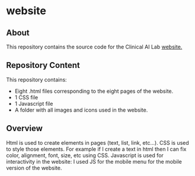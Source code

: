 # website

## About

This repository contains the source code for the Clinical AI Lab [website.](https://nyuad-cai.github.io/website/) 

## Repository Content

This repository contains:

- Eight .html files corresponding to the eight pages of the website. 
- 1 CSS file
- 1 Javascript file
- A folder with all images and icons used in the website. 

## Overview

Html is used to create elements in pages (text, list, link, etc…). CSS is used to style those elements. For example if I create a text in html then I can fix color, alignment, font, size, etc using CSS. Javascript is used for interactivity in the website: I used JS for the mobile menu for the mobile version of the website. 



